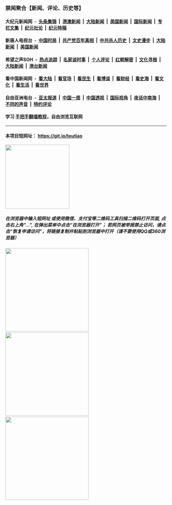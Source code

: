 ### 禁闻聚合【新闻、评论、历史等】

#### 大纪元新闻网 &nbsp;-&nbsp; [头条集锦](indexes/E头条集锦.md?t=02140522) &nbsp;|&nbsp; [港澳新闻](indexes/E港澳新闻.md?t=02140522)  &nbsp;|&nbsp; [大陆新闻](indexes/E大陆新闻.md?t=02140522) &nbsp;|&nbsp; [美国新闻](indexes/E美国新闻.md?t=02140522) &nbsp;|&nbsp; [国际新闻](indexes/E国际新闻.md?t=02140522) &nbsp;|&nbsp; [专栏文集](indexes/E专栏文集.md?t=02140522) &nbsp;|&nbsp; [纪元社论](indexes/E纪元社论.md?t=02140522) &nbsp;|&nbsp; [纪元特稿](indexes/E纪元特稿.md?t=02140522) 

#### 新唐人电视台 &nbsp;-&nbsp; [中国时局](indexes/N中国时局.md?t=02140522) &nbsp;|&nbsp; [共产党百年真相](indexes/N共产党百年真相.md?t=02140522) &nbsp;|&nbsp; [中共杀人历史](indexes/N中共杀人历史.md?t=02140522) &nbsp;|&nbsp; [文史漫步](indexes/N文史漫步.md?t=02140522) &nbsp;|&nbsp; [大陆新闻](indexes/N大陆新闻.md?t=02140522) &nbsp;|&nbsp; [美国新闻](indexes/N美国新闻.md?t=02140522)

#### 希望之声SOH &nbsp;-&nbsp; [热点追踪](indexes/H热点追踪.md?t=02140522) &nbsp;|&nbsp; [名家谈时事](indexes/H名家谈时事.md?t=02140522) &nbsp;|&nbsp; [个人评论](indexes/H个人评论.md?t=02140522)  &nbsp;|&nbsp; [红朝解密](indexes/H红朝解密.md?t=02140522) &nbsp;|&nbsp; [文化寻根](indexes/H文化寻根.md?t=02140522) &nbsp;|&nbsp; [大陆新闻](indexes/H大陆新闻.md?t=02140522) &nbsp;|&nbsp; [港台新闻](indexes/H港台新闻.md?t=02140522)

#### 看中国新闻网 &nbsp;-&nbsp; [看大陆](indexes/S看大陆.md?t=02140522) &nbsp;|&nbsp; [看官场](indexes/S看官场.md?t=02140522) &nbsp;|&nbsp; [看民生](indexes/S看民生.md?t=02140522)  &nbsp;|&nbsp; [看博谈](indexes/S看博谈.md?t=02140522) &nbsp;|&nbsp; [看财经](indexes/S看财经.md?t=02140522) &nbsp;|&nbsp; [看史海](indexes/S看史海.md?t=02140522) &nbsp;|&nbsp; [看文化](indexes/S看文化.md?t=02140522) &nbsp;|&nbsp; [看生活](indexes/S看生活.md?t=02140522) &nbsp;|&nbsp; [看世界](indexes/S看世界.md?t=02140522)

#### 自由亚洲电台 &nbsp;-&nbsp; [亚太报道](indexes/R亚太报道.md?t=02140522) &nbsp;|&nbsp; [中国一周](indexes/R中国一周.md?t=02140522) &nbsp;|&nbsp; [中国透视](indexes/R中国透视.md?t=02140522)  &nbsp;|&nbsp; [国际视角](indexes/R国际视角.md?t=02140522) &nbsp;|&nbsp; [夜话中南海](indexes/R夜话中南海.md?t=02140522) &nbsp;|&nbsp; [不同的声音](indexes/R不同的声音.md?t=02140522) &nbsp;|&nbsp; [特约评论](indexes/R特约评论.md?t=02140522)

#### 学习 [手把手翻墙教程](https://github.com/gfw-breaker/guides/wiki)，自由浏览互联网

----

#### 本项目短网址： https://git.io/toutiao
<img src="https://raw.githubusercontent.com/gfw-breaker/banned-news/master/scripts/img/qr.png" width="200px"/>  

##### 在浏览器中输入短网址 或使用微信、支付宝等二维码工具扫描二维码打开页面, 点击右上角"...", 在弹出菜单中点击“在浏览器打开”； 若网页被举报禁止访问，请点击“恢复申请访问”，将链接复制并粘贴到浏览器中打开（请不要使用QQ或360浏览器）

<img src="https://raw.githubusercontent.com/gfw-breaker/banned-news/master/scripts/img/1.png" width="260px"/> &nbsp; <img src="https://raw.githubusercontent.com/gfw-breaker/banned-news/master/scripts/img/2.png" width="260px"/> &nbsp; <img src="https://raw.githubusercontent.com/gfw-breaker/banned-news/master/scripts/img/3.png" width="260px"/>
